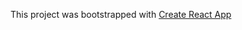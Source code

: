 This project was bootstrapped with [Create React App](https://github.com/facebookincubator/create-react-app)


